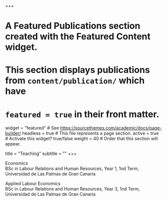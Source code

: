 +++
# A Featured Publications section created with the Featured Content widget.
# This section displays publications from `content/publication/` which have
# `featured = true` in their front matter.

widget = "featured"  # See https://sourcethemes.com/academic/docs/page-builder/
headless = true  # This file represents a page section.
active = true  # Activate this widget? true/false
weight = 40  # Order that this section will appear.

title = "Teaching"
subtitle = ""
+++

Economics <br/>
BSc in Labour Relations and Human Resources, Year 1, 1nd Term, <br/>
Universidad de Las Palmas de Gran Canaria

Applied Labour Economics <br/>
BSc in Labour Relations and Human Resources, Year 3, 1nd Term, <br/>
Universidad de Las Palmas de Gran Canaria
